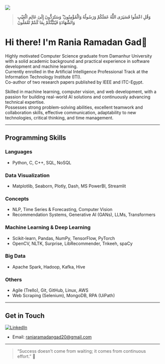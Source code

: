 <img src="https://capsule-render.vercel.app/api?type=waving&height=299&color=gradient&text=Hello,%20I'm%20Rania%20Ramadan-nl-AI%20Engineer&textBg=false&fontAlign=50&fontAlignY=49&animation=blink" />


> **وَقُلِ اعْمَلُوا فَسَيَرَى اللَّهُ عَمَلَكُمْ وَرَسُولُهُ وَالْمُؤْمِنُونَ ۖ وَسَتُرَدُّونَ إِلَىٰ عَالِمِ الْغَيْبِ وَالشَّهَادَةِ فَيُنَبِّئُكُمْ بِمَا كُنتُمْ تَعْمَلُونَ**  

# Hi there! I'm Rania Ramadan Gad👋

Highly motivated Computer Science graduate from Damanhur University with a solid academic background and practical experience in software development and machine learning.  
Currently enrolled in the Artificial Intelligence Professional Track at the Information Technology Institute (ITI).  
Co-author of two research papers published by IEEE and ITC-Egypt.  

Skilled in machine learning, computer vision, and web development, with a passion for building real-world AI solutions and continuously advancing technical expertise.  
Possesses strong problem-solving abilities, excellent teamwork and collaboration skills, effective communication, adaptability to new technologies, critical thinking, and time management.

---

## Programming Skills

### Languages
- Python, C, C++, SQL, NoSQL

### Data Visualization
- Matplotlib, Seaborn, Plotly, Dash, MS PowerBI, Streamlit

### Concepts
- NLP, Time Series & Forecasting, Computer Vision  
- Recommendation Systems, Generative AI (GANs), LLMs, Transformers

### Machine Learning & Deep Learning
- Scikit-learn, Pandas, NumPy, TensorFlow, PyTorch  
- OpenCV, NLTK, Surprise, LibRecommender, Tnkeeh, spaCy

### Big Data
- Apache Spark, Hadoop, Kafka, Hive

### Others
- Agile (Trello), Git, GitHub, Linux, AWS  
- Web Scraping (Selenium), MongoDB, RPA (UiPath)

---



## Get in Touch
[![LinkedIn](https://img.shields.io/badge/LinkedIn-blue?logo=linkedin)](https://www.linkedin.com/in/rania-gad/)
- Email: raniaramadangad20@gmail.com

---

> “Success doesn’t come from waiting; it comes from continuous effort.” 🚀
